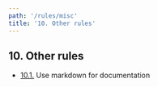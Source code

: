 ```yaml
---
path: '/rules/misc'
title: '10. Other rules'
---
```


## 10. Other rules

- [10.1.](./misc-docs-markdown.md) Use markdown for documentation

